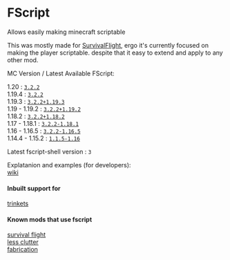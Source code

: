 # FScript

Allows easily making minecraft scriptable

This was mostly made for [SurvivalFlight](https://github.com/sfort/MC-SurvivalFlight),
ergo it's currently focused on making the player scriptable.
despite that it easy to extend and apply to any other mod.

MC Version / Latest Available FScript:


1.20            : [`3.2.2`](https://github.com/SFort/FScript/releases/tag/r3.2.2)  
1.19.4          : [`3.2.2`](https://github.com/SFort/FScript/releases/tag/r3.2.2)  
1.19.3          : [`3.2.2+1.19.3`](https://github.com/SFort/FScript/releases/tag/r3.2.2)  
1.19   - 1.19.2 : [`3.2.2+1.19.2`](https://github.com/SFort/FScript/releases/tag/r3.2.2)  
1.18.2          : [`3.2.2+1.18.2`](https://github.com/SFort/FScript/releases/tag/r3.2.2)  
1.17   - 1.18.1 : [`3.2.2-1.18.1`](https://github.com/SFort/FScript/releases/tag/r3.2.2)  
1.16   - 1.16.5 : [`3.2.2-1.16.5`](https://github.com/SFort/FScript/releases/tag/r3.2.2)  
1.14.4 - 1.15.2 : [`1.1.5-1.16`](https://github.com/SFort/FScript/releases/tag/r1.1.5)  


Latest fscript-shell version : `3`

Explatanion and examples (for developers):  
[wiki](https://github.com/SFort/FScript/wiki)

#### Inbuilt support for
[trinkets](https://github.com/emilyploszaj/trinkets)

#### Known mods that use fscript
[survival flight](https://github.com/sfort/mc-survivalflight)  
[less clutter](https://github.com/sfort/mc-lessclutter)  
[fabrication](https://github.com/unascribed/fabrication)
